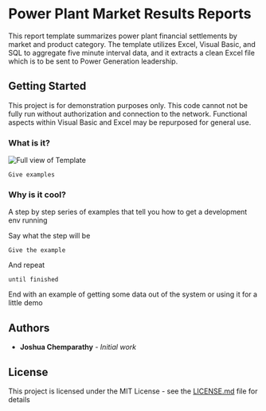 # Power Plant Market Results Reports

This report template summarizes power plant financial settlements by market and product category. The template utilizes Excel, Visual Basic, and SQL to aggregate five minute interval data, and it extracts a clean Excel file which is to be sent to Power Generation leadership.

## Getting Started

This project is for demonstration purposes only. This code cannot not be fully run without authorization and connection to the network. Functional aspects within Visual Basic and Excel may be repurposed for general use.

### What is it?

![Full view of Template](../master/CUG%20Report.PNG)
```
Give examples
```

### Why is it cool?

A step by step series of examples that tell you how to get a development env running

Say what the step will be

```
Give the example
```

And repeat

```
until finished
```

End with an example of getting some data out of the system or using it for a little demo


## Authors

* **Joshua Chemparathy** - *Initial work*

## License

This project is licensed under the MIT License - see the [LICENSE.md](LICENSE.md) file for details

